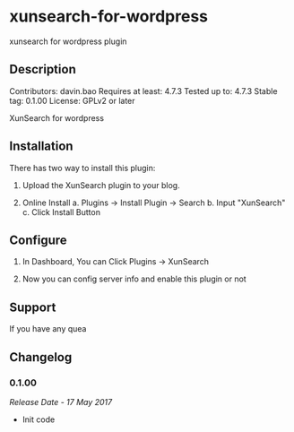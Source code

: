 # xunsearch-for-wordpress
xunsearch for wordpress plugin

## Description 
Contributors: davin.bao
Requires at least: 4.7.3
Tested up to: 4.7.3
Stable tag: 0.1.00
License: GPLv2 or later

XunSearch for wordpress

## Installation
There has two way to install this plugin:

1. Upload the XunSearch plugin to your blog.

2. Online Install
    a. Plugins -> Install Plugin -> Search
    b. Input "XunSearch"
    c. Click Install Button
    
## Configure

1. In Dashboard, You can Click Plugins -> XunSearch

2. Now you can config server info and enable this plugin or not

## Support

If you have any quea
 
## Changelog

### 0.1.00
_Release Date - 17 May 2017_

 * Init code
 